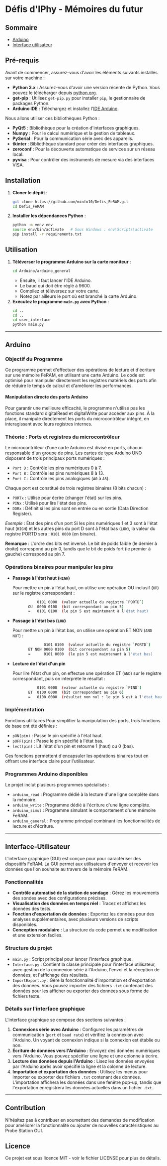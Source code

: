 # Défis d'IPhy - Mémoires du futur

## Sommaire

- [Arduino](#Arduino)
- [Interface utilisateur](#Interface-utilisateur)

## Pré-requis

Avant de commencer, assurez-vous d'avoir les éléments suivants installés sur votre machine :

- **Python 3.x** : Assurez-vous d'avoir une version récente de Python. Vous pouvez le télécharger depuis [python.org](https://www.python.org/downloads/).
- **get-pip** : Utilisez `get-pip.py` pour installer `pip`, le gestionnaire de packages Python.
- **Arduino IDE** : Téléchargez et installez l'[IDE Arduino](https://www.arduino.cc/en/software).

Nous allons utiliser ces bibliothèques Python :
- **PyQt5** : Bibliothèque pour la création d'interfaces graphiques.
- **Numpy** : Pour le calcul numérique et la gestion de tableaux.
- **PySerial** : Pour la communication série avec des appareils.
- **tkinter** : Bibliothèque standard pour créer des interfaces graphiques.
- **zeroconf** : Pour la découverte automatique de services sur un réseau local. 
- **pyvisa** : Pour contrôler des instruments de mesure via des interfaces VISA.

## Installation

1. **Cloner le dépôt** :
   ```bash
   git clone https://github.com/minfo10/Defis_FeRAM.git
   cd Defis_FeRAM
   ```
2. **Installer les dépendances Python** :
   ```bash
   python -m venv env
   source env/bin/activate   # Sous Windows : env\Scripts\activate
   pip install -r requirements.txt
   ```
   
## Utilisation

1. **Téléverser le programme Arduino sur la carte moniteur** :
   ```bash
   cd Arduino/arduino_general
   ```
   - Ensuite, il faut lancer l'IDE Arduino.
   - Le baud qui doit être réglé à 9600.
   - Compilez et téléversez sur votre carte.
   - Notez par ailleurs le port où est branché la carte Arduino.
2. **Exécutez le programme `main.py` avec Python** :
   ```bash
   cd ..
   cd ..
   cd user_interface
   python main.py
   ```
---
## Arduino

### Objectif du Programme

Ce programme permet d'effectuer des opérations de lecture et d'écriture sur une mémoire FeRAM, en utilisant une carte Arduino.
Le code est optimisé pour manipuler directement les registres matériels des ports afin de réduire le temps de calcul et d'améliorer les performances.

#### Manipulation directe des ports Arduino
Pour garantir une meilleure efficacité, le programme n'utilise pas les fonctions standard digitalRead et digitalWrite pour accéder aux pins. À la place, il manipule directement les ports du microcontrôleur intégré, en interagissant avec leurs registres internes.
    
### Théorie : Ports et registres du microcontrôleur
Le microcontrôleur d'une carte Arduino est divisé en ports, chacun responsable d'un groupe de pins.
Les cartes de type Arduino UNO disposent de trois principaux ports numériques :

- `Port D` : Contrôle les pins numériques 0 à 7.
- `Port B` : Contrôle les pins numériques 8 à 13.
- `Port C` : Contrôle les pins analogiques (`A0` à `A5`).

Chaque port est constitué de trois registres binaires (8 bits chacun) :

- `PORTx` : Utilisé pour écrire (changer l'état) sur les pins.
- `PINx` : Utilisé pour lire l'état des pins.
- `DDRx` : Définit si les pins sont en entrée ou en sortie (Data Direction Register).

*Exemple* : État des pins d'un port
Si les pins numériques 1 et 3 sont à l'état haut (`HIGH`) et les autres pins du port D sont à l'état bas (`LOW`), la valeur du registre PORTD sera : `0101 0000` (en binaire).

**Remarque** : L'ordre des bits est inversé. Le bit de poids faible (le dernier à droite) correspond au pin 0, tandis que le bit de poids fort (le premier à gauche) correspond au pin 7.

### Opérations binaires pour manipuler les pins

- **Passage à l'état haut (`HIGH`)**

   Pour mettre un pin à l'état haut, on utilise une opération OU inclusif (`OR`) sur le registre correspondant :
   ```bash
              0101 0000  (valeur actuelle du registre `PORTD`)
          OU  0000 0100  (bit correspondant au pin 5)
          =   0101 0100  (le pin 5 est maintenant à l'état haut)
   ```

- **Passage à l'état bas (`LOW`)**

   Pour mettre un pin à l'état bas, on utilise une opération ET NON (`AND NOT`) :
   ```bash
                 0101 0100  (valeur actuelle du registre `PORTD`)
          ET NON 0000 0100  (bit correspondant au pin 5)
          =      0101 0000  (le pin 5 est maintenant à l'état bas)
   ```

- **Lecture de l'état d'un pin**

   Pour lire l'état d'un pin, on effectue une opération ET (`AND`) sur le registre correspondant, puis on interprète le résultat :
   ```bash
              0101 0000  (valeur actuelle du registre `PIND`)
          ET  0100 0000  (bit correspondant au pin 6)
          =   0100 0000  (résultat non nul : le pin 6 est à l'état haut)
   ```


### Implémentation

Fonctions utilitaires
Pour simplifier la manipulation des ports, trois fonctions de base ont été définies :

- `pON(pin)` : Passe le pin spécifié à l'état haut.
- `pOFF(pin)` : Passe le pin spécifié à l'état bas.
- `lect(pin)` : Lit l'état d'un pin et retourne 1 (haut) ou 0 (bas).

Ces fonctions permettent d'encapsuler les opérations binaires tout en offrant une interface claire pour l'utilisateur.

### Programmes Arduino disponibles
Le projet inclut plusieurs programmes spécialisés :

- `arduino_read` : Programme dédié à la lecture d'une ligne complète dans la mémoire.
- `arduino_write` : Programme dédié à l'écriture d'une ligne complète.
- `arduino_simul` : Programme simulant le comportement d'une mémoire FeRAM.
- `arduino_general` : Programme principal combinant les fonctionnalités de lecture et d'écriture.


---

## Interface-Utilisateur

L'interface graphique (GUI) est conçue pour pour caractériser des dispositifs FeRAM. La GUI permet aux utilisateurs d'envoyer et recevoir les données que l'on souhaite au travers de la mémoire FeRAM.

### Fonctionnalités

- **Contrôle automatisé de la station de sondage** : Gérez les mouvements des sondes avec des configurations précises.
- **Visualisation des données en temps réel** : Tracez et affichez les données des tests.
- **Fonction d'exportation de données** : Exportez les données pour des analyses supplémentaires, avec plusieurs versions de scripts disponibles.
- **Conception modulaire** : La structure du code permet une modification et une extension faciles.

### Structure du projet

- `main.py` : Script principal pour lancer l'interface graphique.
- `Interface.py` : Contient la classe principale pour l'interface utilisateur, avec gestion de la connexion série à l'Arduino, l'envoi et la réception de données, et l'affichage des résultats.
- `ImportExport.py` : Gère la fonctionnalité d'importation et d'exportation des données. Vous pouvez importer des fichiers `.txt` contenant des données pour les afficher ou exporter des données sous forme de fichiers texte.

### Détails sur l'interface graphique
L'interface graphique se compose des sections suivantes :

1. **Connexions série avec Arduino** : Configurez les paramètres de communication (`port` et `baud rate`) et vérifiez la connexion avec l'Arduino. Un voyant de connexion indique si la connexion est établie ou non.
2. **Écriture de données vers l'Arduino** : Envoyez des données numériques vers l'Arduino. Vous pouvez spécifier une ligne et une colonne à écrire.
3. **Lecture des données depuis l'Arduino** : Lisez les données envoyées par l'Arduino après avoir spécifié la ligne et la colonne de lecture.
4. **Importation et exportation des données** : Utilisez les menus pour importer ou exporter des fichiers `.txt` contenant des données. L'importation affichera les données dans une fenêtre pop-up, tandis que l'exportation enregistrera les données actuelles dans un fichier `.txt`.

---
## Contribution

N'hésitez pas à contribuer en soumettant des demandes de modification pour améliorer la fonctionnalité ou ajouter de nouvelles caractéristiques au Probe Station GUI.

## Licence

Ce projet est sous licence MIT - voir le fichier LICENSE pour plus de détails.



